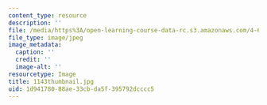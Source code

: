 ```yaml
---
content_type: resource
description: ''
file: /media/https%3A/open-learning-course-data-rc.s3.amazonaws.com/4-614-religious-architecture-and-islamic-cultures-fall-2002/1d94178088ae33cbda5f395792dcccc5_1143thumbnail.jpg
file_type: image/jpeg
image_metadata:
  caption: ''
  credit: ''
  image-alt: ''
resourcetype: Image
title: 1143thumbnail.jpg
uid: 1d941780-88ae-33cb-da5f-395792dcccc5
---
```

